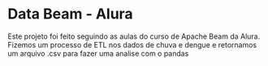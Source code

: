 # Data Beam - Alura
 Este projeto foi feito seguindo as aulas do curso de Apache Beam da Alura.
 Fizemos um processo de ETL nos dados de chuva e dengue e retornamos um arquivo .csv para fazer uma analise com o pandas
